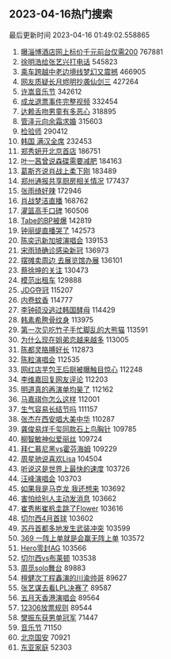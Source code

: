 ## 2023-04-16热门搜索 
最后更新时间 2023-04-16 01:49:02.558865 
1. [曝淄博酒店网上标价千元前台仅需200](https://s.weibo.com/weibo?q=%23%E6%9B%9D%E6%B7%84%E5%8D%9A%E9%85%92%E5%BA%97%E7%BD%91%E4%B8%8A%E6%A0%87%E4%BB%B7%E5%8D%83%E5%85%83%E5%89%8D%E5%8F%B0%E4%BB%85%E9%9C%80200%23&t=31&band_rank=1&Refer=top) 767881
1. [徐明浩给张艺兴打电话](https://s.weibo.com/weibo?q=%23%E5%BE%90%E6%98%8E%E6%B5%A9%E7%BB%99%E5%BC%A0%E8%89%BA%E5%85%B4%E6%89%93%E7%94%B5%E8%AF%9D%23&t=31&band_rank=2&Refer=top) 545823
1. [乘车跨越中老边境线梦幻又震撼](https://s.weibo.com/weibo?q=%23%E4%B9%98%E8%BD%A6%E8%B7%A8%E8%B6%8A%E4%B8%AD%E8%80%81%E8%BE%B9%E5%A2%83%E7%BA%BF%E6%A2%A6%E5%B9%BB%E5%8F%88%E9%9C%87%E6%92%BC%23&t=31&band_rank=3&Refer=top) 466905
1. [网友质疑长月烬明抄袭仙剑三](https://s.weibo.com/weibo?q=%23%E7%BD%91%E5%8F%8B%E8%B4%A8%E7%96%91%E9%95%BF%E6%9C%88%E7%83%AC%E6%98%8E%E6%8A%84%E8%A2%AD%E4%BB%99%E5%89%91%E4%B8%89%23&t=31&band_rank=4&Refer=top) 427264
1. [许嵩音乐节](https://s.weibo.com/weibo?q=%E8%AE%B8%E5%B5%A9%E9%9F%B3%E4%B9%90%E8%8A%82&t=31&band_rank=37&Refer=top) 342612
1. [成龙退票事件完整视频](https://s.weibo.com/weibo?q=%23%E6%88%90%E9%BE%99%E9%80%80%E7%A5%A8%E4%BA%8B%E4%BB%B6%E5%AE%8C%E6%95%B4%E8%A7%86%E9%A2%91%23&t=31&band_rank=5&Refer=top) 332454
1. [达赖舌吻男童有多恶心](https://s.weibo.com/weibo?q=%E8%BE%BE%E8%B5%96%E8%88%8C%E5%90%BB%E7%94%B7%E7%AB%A5%E6%9C%89%E5%A4%9A%E6%81%B6%E5%BF%83&t=31&band_rank=6&Refer=top) 318895
1. [管泽元向余霜求婚](https://s.weibo.com/weibo?q=%23%E7%AE%A1%E6%B3%BD%E5%85%83%E5%90%91%E4%BD%99%E9%9C%9C%E6%B1%82%E5%A9%9A%23&t=31&band_rank=7&Refer=top) 315603
1. [检验师](https://s.weibo.com/weibo?q=%E6%A3%80%E9%AA%8C%E5%B8%88&t=31&band_rank=8&Refer=top) 290412
1. [韩国 满汉全席](https://s.weibo.com/weibo?q=%E9%9F%A9%E5%9B%BD%20%E6%BB%A1%E6%B1%89%E5%85%A8%E5%B8%AD&t=31&band_rank=9&Refer=top) 232453
1. [郑秀妍开北京首店](https://s.weibo.com/weibo?q=%23%E9%83%91%E7%A7%80%E5%A6%8D%E5%BC%80%E5%8C%97%E4%BA%AC%E9%A6%96%E5%BA%97%23&t=31&band_rank=10&Refer=top) 186751
1. [叶一茜曾说森碟需要减肥](https://s.weibo.com/weibo?q=%23%E5%8F%B6%E4%B8%80%E8%8C%9C%E6%9B%BE%E8%AF%B4%E6%A3%AE%E7%A2%9F%E9%9C%80%E8%A6%81%E5%87%8F%E8%82%A5%23&t=31&band_rank=11&Refer=top) 184163
1. [葛斯齐说肖战上柔下刚](https://s.weibo.com/weibo?q=%23%E8%91%9B%E6%96%AF%E9%BD%90%E8%AF%B4%E8%82%96%E6%88%98%E4%B8%8A%E6%9F%94%E4%B8%8B%E5%88%9A%23&t=31&band_rank=12&Refer=top) 183489
1. [郑州通报共享厨房相关情况](https://s.weibo.com/weibo?q=%23%E9%83%91%E5%B7%9E%E9%80%9A%E6%8A%A5%E5%85%B1%E4%BA%AB%E5%8E%A8%E6%88%BF%E7%9B%B8%E5%85%B3%E6%83%85%E5%86%B5%23&t=31&band_rank=13&Refer=top) 177437
1. [张雨绮好辣](https://s.weibo.com/weibo?q=%E5%BC%A0%E9%9B%A8%E7%BB%AE%E5%A5%BD%E8%BE%A3&t=31&band_rank=14&Refer=top) 172946
1. [肖战梦洁直播](https://s.weibo.com/weibo?q=%E8%82%96%E6%88%98%E6%A2%A6%E6%B4%81%E7%9B%B4%E6%92%AD&t=31&band_rank=12&Refer=top) 168762
1. [灌篮高手口碑](https://s.weibo.com/weibo?q=%23%E7%81%8C%E7%AF%AE%E9%AB%98%E6%89%8B%E5%8F%A3%E7%A2%91%23&t=31&band_rank=15&Refer=top) 160506
1. [Tabe的BP被爆](https://s.weibo.com/weibo?q=Tabe%E7%9A%84BP%E8%A2%AB%E7%88%86&t=31&band_rank=16&Refer=top) 142819
1. [钟丽缇直播哭了](https://s.weibo.com/weibo?q=%E9%92%9F%E4%B8%BD%E7%BC%87%E7%9B%B4%E6%92%AD%E5%93%AD%E4%BA%86&t=31&band_rank=17&Refer=top) 142573
1. [陈奕迅新加坡演唱会](https://s.weibo.com/weibo?q=%E9%99%88%E5%A5%95%E8%BF%85%E6%96%B0%E5%8A%A0%E5%9D%A1%E6%BC%94%E5%94%B1%E4%BC%9A&t=31&band_rank=43&Refer=top) 139153
1. [宋雨琦确诊感染新冠](https://s.weibo.com/weibo?q=%23%E5%AE%8B%E9%9B%A8%E7%90%A6%E7%A1%AE%E8%AF%8A%E6%84%9F%E6%9F%93%E6%96%B0%E5%86%A0%23&t=31&band_rank=18&Refer=top) 136973
1. [摆摊卖周边 去展览馆办展](https://s.weibo.com/weibo?q=%E6%91%86%E6%91%8A%E5%8D%96%E5%91%A8%E8%BE%B9%20%E5%8E%BB%E5%B1%95%E8%A7%88%E9%A6%86%E5%8A%9E%E5%B1%95&t=31&band_rank=33&Refer=top) 136101
1. [蔡徐坤的关注](https://s.weibo.com/weibo?q=%23%E8%94%A1%E5%BE%90%E5%9D%A4%E7%9A%84%E5%85%B3%E6%B3%A8%23&t=31&band_rank=19&Refer=top) 130473
1. [模范出租车](https://s.weibo.com/weibo?q=%E6%A8%A1%E8%8C%83%E5%87%BA%E7%A7%9F%E8%BD%A6&t=31&band_rank=36&Refer=top) 129888
1. [JDG夺冠](https://s.weibo.com/weibo?q=JDG%E5%A4%BA%E5%86%A0&t=31&band_rank=35&Refer=top) 115207
1. [内卷蚊香](https://s.weibo.com/weibo?q=%E5%86%85%E5%8D%B7%E8%9A%8A%E9%A6%99&t=31&band_rank=20&Refer=top) 114777
1. [李钟硕没逃过韩国酵母](https://s.weibo.com/weibo?q=%23%E6%9D%8E%E9%92%9F%E7%A1%95%E6%B2%A1%E9%80%83%E8%BF%87%E9%9F%A9%E5%9B%BD%E9%85%B5%E6%AF%8D%23&t=31&band_rank=21&Refer=top) 114429
1. [韩素希胯骨纹身](https://s.weibo.com/weibo?q=%23%E9%9F%A9%E7%B4%A0%E5%B8%8C%E8%83%AF%E9%AA%A8%E7%BA%B9%E8%BA%AB%23&t=31&band_rank=22&Refer=top) 113975
1. [第一次见吃竹子手忙脚乱的大熊猫](https://s.weibo.com/weibo?q=%23%E7%AC%AC%E4%B8%80%E6%AC%A1%E8%A7%81%E5%90%83%E7%AB%B9%E5%AD%90%E6%89%8B%E5%BF%99%E8%84%9A%E4%B9%B1%E7%9A%84%E5%A4%A7%E7%86%8A%E7%8C%AB%23&t=31&band_rank=24&Refer=top) 113591
1. [为什么现在姐弟恋越来越多](https://s.weibo.com/weibo?q=%23%E4%B8%BA%E4%BB%80%E4%B9%88%E7%8E%B0%E5%9C%A8%E5%A7%90%E5%BC%9F%E6%81%8B%E8%B6%8A%E6%9D%A5%E8%B6%8A%E5%A4%9A%23&t=31&band_rank=23&Refer=top) 113005
1. [陈都灵胳膊好长](https://s.weibo.com/weibo?q=%23%E9%99%88%E9%83%BD%E7%81%B5%E8%83%B3%E8%86%8A%E5%A5%BD%E9%95%BF%23&t=31&band_rank=28&Refer=top) 112873
1. [陈粒演唱会](https://s.weibo.com/weibo?q=%E9%99%88%E7%B2%92%E6%BC%94%E5%94%B1%E4%BC%9A&t=31&band_rank=34&Refer=top) 112535
1. [网红店芋包王后厨被曝触目惊心](https://s.weibo.com/weibo?q=%23%E7%BD%91%E7%BA%A2%E5%BA%97%E8%8A%8B%E5%8C%85%E7%8E%8B%E5%90%8E%E5%8E%A8%E8%A2%AB%E6%9B%9D%E8%A7%A6%E7%9B%AE%E6%83%8A%E5%BF%83%23&t=31&band_rank=25&Refer=top) 112248
1. [李维嘉回复网友评论](https://s.weibo.com/weibo?q=%23%E6%9D%8E%E7%BB%B4%E5%98%89%E5%9B%9E%E5%A4%8D%E7%BD%91%E5%8F%8B%E8%AF%84%E8%AE%BA%23&t=31&band_rank=26&Refer=top) 112203
1. [明道真的再演单均昊了](https://s.weibo.com/weibo?q=%23%E6%98%8E%E9%81%93%E7%9C%9F%E7%9A%84%E5%86%8D%E6%BC%94%E5%8D%95%E5%9D%87%E6%98%8A%E4%BA%86%23&t=31&band_rank=27&Refer=top) 112162
1. [马嘉祺你怎么这样](https://s.weibo.com/weibo?q=%E9%A9%AC%E5%98%89%E7%A5%BA%E4%BD%A0%E6%80%8E%E4%B9%88%E8%BF%99%E6%A0%B7&t=31&band_rank=29&Refer=top) 112001
1. [生气容易长结节吗](https://s.weibo.com/weibo?q=%23%E7%94%9F%E6%B0%94%E5%AE%B9%E6%98%93%E9%95%BF%E7%BB%93%E8%8A%82%E5%90%97%23&t=31&band_rank=48&Refer=top) 111157
1. [张杰在西安唱大美中华](https://s.weibo.com/weibo?q=%23%E5%BC%A0%E6%9D%B0%E5%9C%A8%E8%A5%BF%E5%AE%89%E5%94%B1%E5%A4%A7%E7%BE%8E%E4%B8%AD%E5%8D%8E%23&t=31&band_rank=31&Refer=top) 110287
1. [龚俊易烊千玺同款石上鸟胸针](https://s.weibo.com/weibo?q=%23%E9%BE%9A%E4%BF%8A%E6%98%93%E7%83%8A%E5%8D%83%E7%8E%BA%E5%90%8C%E6%AC%BE%E7%9F%B3%E4%B8%8A%E9%B8%9F%E8%83%B8%E9%92%88%23&t=31&band_rank=32&Refer=top) 109785
1. [柳智敏神似爱丽丝](https://s.weibo.com/weibo?q=%23%E6%9F%B3%E6%99%BA%E6%95%8F%E7%A5%9E%E4%BC%BC%E7%88%B1%E4%B8%BD%E4%B8%9D%23&t=31&band_rank=41&Refer=top) 109724
1. [拜仁慕尼黑vs霍芬海姆](https://s.weibo.com/weibo?q=%23%E6%8B%9C%E4%BB%81%E6%85%95%E5%B0%BC%E9%BB%91vs%E9%9C%8D%E8%8A%AC%E6%B5%B7%E5%A7%86%23&t=31&band_rank=30&Refer=top) 109229
1. [周星驰说喜欢Lisa](https://s.weibo.com/weibo?q=%23%E5%91%A8%E6%98%9F%E9%A9%B0%E8%AF%B4%E5%96%9C%E6%AC%A2Lisa%23&t=31&band_rank=38&Refer=top) 104504
1. [听说这是世界上最快的速度](https://s.weibo.com/weibo?q=%23%E5%90%AC%E8%AF%B4%E8%BF%99%E6%98%AF%E4%B8%96%E7%95%8C%E4%B8%8A%E6%9C%80%E5%BF%AB%E7%9A%84%E9%80%9F%E5%BA%A6%23&t=31&band_rank=43&Refer=top) 103726
1. [汪峰演唱会](https://s.weibo.com/weibo?q=%E6%B1%AA%E5%B3%B0%E6%BC%94%E5%94%B1%E4%BC%9A&t=31&band_rank=42&Refer=top) 103703
1. [如果我是马克龙 我还想来](https://s.weibo.com/weibo?q=%E5%A6%82%E6%9E%9C%E6%88%91%E6%98%AF%E9%A9%AC%E5%85%8B%E9%BE%99%20%E6%88%91%E8%BF%98%E6%83%B3%E6%9D%A5&t=31&band_rank=40&Refer=top) 103692
1. [害怕给别人主动发消息](https://s.weibo.com/weibo?q=%23%E5%AE%B3%E6%80%95%E7%BB%99%E5%88%AB%E4%BA%BA%E4%B8%BB%E5%8A%A8%E5%8F%91%E6%B6%88%E6%81%AF%23&t=31&band_rank=39&Refer=top) 103662
1. [崔秀彬崔杋圭跳了Flower](https://s.weibo.com/weibo?q=%23%E5%B4%94%E7%A7%80%E5%BD%AC%E5%B4%94%E6%9D%8B%E5%9C%AD%E8%B7%B3%E4%BA%86Flower%23&t=31&band_rank=44&Refer=top) 103616
1. [切尔西4月首球](https://s.weibo.com/weibo?q=%23%E5%88%87%E5%B0%94%E8%A5%BF4%E6%9C%88%E9%A6%96%E7%90%83%23&t=31&band_rank=49&Refer=top) 103602
1. [苏丹首都多地发生武装冲突](https://s.weibo.com/weibo?q=%23%E8%8B%8F%E4%B8%B9%E9%A6%96%E9%83%BD%E5%A4%9A%E5%9C%B0%E5%8F%91%E7%94%9F%E6%AD%A6%E8%A3%85%E5%86%B2%E7%AA%81%23&t=31&band_rank=39&Refer=top) 103599
1. [369 一阵上单就是会赢无阵上单](https://s.weibo.com/weibo?q=369%20%E4%B8%80%E9%98%B5%E4%B8%8A%E5%8D%95%E5%B0%B1%E6%98%AF%E4%BC%9A%E8%B5%A2%E6%97%A0%E9%98%B5%E4%B8%8A%E5%8D%95&t=31&band_rank=46&Refer=top) 103572
1. [Hero零封AG](https://s.weibo.com/weibo?q=%23Hero%E9%9B%B6%E5%B0%81AG%23&t=31&band_rank=47&Refer=top) 103566
1. [切尔西vs布莱顿](https://s.weibo.com/weibo?q=%23%E5%88%87%E5%B0%94%E8%A5%BFvs%E5%B8%83%E8%8E%B1%E9%A1%BF%23&t=31&band_rank=45&Refer=top) 103538
1. [周觅solo舞台](https://s.weibo.com/weibo?q=%E5%91%A8%E8%A7%85solo%E8%88%9E%E5%8F%B0&t=31&band_rank=46&Refer=top) 89883
1. [檀健次丁程鑫演的川渝帅哥](https://s.weibo.com/weibo?q=%23%E6%AA%80%E5%81%A5%E6%AC%A1%E4%B8%81%E7%A8%8B%E9%91%AB%E6%BC%94%E7%9A%84%E5%B7%9D%E6%B8%9D%E5%B8%85%E5%93%A5%23&t=31&band_rank=46&Refer=top) 89627
1. [张艺谋去看LPL决赛了](https://s.weibo.com/weibo?q=%23%E5%BC%A0%E8%89%BA%E8%B0%8B%E5%8E%BB%E7%9C%8BLPL%E5%86%B3%E8%B5%9B%E4%BA%86%23&t=31&band_rank=47&Refer=top) 89587
1. [五月天香港演唱会](https://s.weibo.com/weibo?q=%E4%BA%94%E6%9C%88%E5%A4%A9%E9%A6%99%E6%B8%AF%E6%BC%94%E5%94%B1%E4%BC%9A&t=31&band_rank=48&Refer=top) 89564
1. [12306放票规则](https://s.weibo.com/weibo?q=%2312306%E6%94%BE%E7%A5%A8%E8%A7%84%E5%88%99%23&t=31&band_rank=49&Refer=top) 89544
1. [樊振东获男单冠军](https://s.weibo.com/weibo?q=%23%E6%A8%8A%E6%8C%AF%E4%B8%9C%E8%8E%B7%E7%94%B7%E5%8D%95%E5%86%A0%E5%86%9B%23&t=31&band_rank=50&Refer=top) 71447
1. [音乐节](https://s.weibo.com/weibo?q=%E9%9F%B3%E4%B9%90%E8%8A%82&t=31&band_rank=50&Refer=top) 71150
1. [北京国安](https://s.weibo.com/weibo?q=%23%E5%8C%97%E4%BA%AC%E5%9B%BD%E5%AE%89%23&t=31&band_rank=50&Refer=top) 70921
1. [东亚家庭](https://s.weibo.com/weibo?q=%E4%B8%9C%E4%BA%9A%E5%AE%B6%E5%BA%AD&t=31&band_rank=35&Refer=top) 52303
